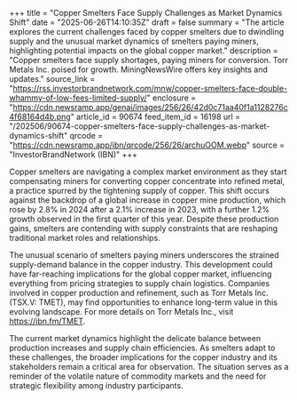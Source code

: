 +++
title = "Copper Smelters Face Supply Challenges as Market Dynamics Shift"
date = "2025-06-26T14:10:35Z"
draft = false
summary = "The article explores the current challenges faced by copper smelters due to dwindling supply and the unusual market dynamics of smelters paying miners, highlighting potential impacts on the global copper market."
description = "Copper smelters face supply shortages, paying miners for conversion. Torr Metals Inc. poised for growth. MiningNewsWire offers key insights and updates."
source_link = "https://rss.investorbrandnetwork.com/mnw/copper-smelters-face-double-whammy-of-low-fees-limited-supply/"
enclosure = "https://cdn.newsramp.app/genai/images/256/26/42d0c71aa40f1a1128276c4f68164d4b.png"
article_id = 90674
feed_item_id = 16198
url = "/202506/90674-copper-smelters-face-supply-challenges-as-market-dynamics-shift"
qrcode = "https://cdn.newsramp.app/ibn/qrcode/256/26/archuOOM.webp"
source = "InvestorBrandNetwork (IBN)"
+++

<p>Copper smelters are navigating a complex market environment as they start compensating miners for converting copper concentrate into refined metal, a practice spurred by the tightening supply of copper. This shift occurs against the backdrop of a global increase in copper mine production, which rose by 2.8% in 2024 after a 2.1% increase in 2023, with a further 1.2% growth observed in the first quarter of this year. Despite these production gains, smelters are contending with supply constraints that are reshaping traditional market roles and relationships.</p><p>The unusual scenario of smelters paying miners underscores the strained supply-demand balance in the copper industry. This development could have far-reaching implications for the global copper market, influencing everything from pricing strategies to supply chain logistics. Companies involved in copper production and refinement, such as Torr Metals Inc. (TSX.V: TMET), may find opportunities to enhance long-term value in this evolving landscape. For more details on Torr Metals Inc., visit <a href='https://ibn.fm/TMET' rel='nofollow' target='_blank'>https://ibn.fm/TMET</a>.</p><p>The current market dynamics highlight the delicate balance between production increases and supply chain efficiencies. As smelters adapt to these challenges, the broader implications for the copper industry and its stakeholders remain a critical area for observation. The situation serves as a reminder of the volatile nature of commodity markets and the need for strategic flexibility among industry participants.</p>